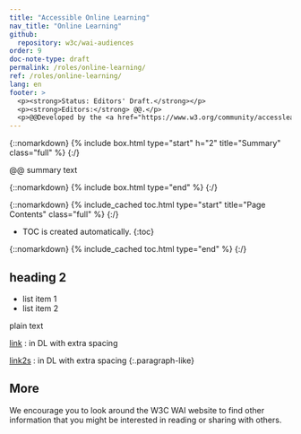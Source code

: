 ```yaml
---
title: "Accessible Online Learning"
nav_title: "Online Learning"
github:
  repository: w3c/wai-audiences
order: 9
doc-note-type: draft
permalink: /roles/online-learning/
ref: /roles/online-learning/
lang: en
footer: >
  <p><strong>Status: Editors' Draft.</strong></p>
  <p><strong>Editors:</strong> @@.</p>
  <p>@@Developed by the <a href="https://www.w3.org/community/accesslearn/">Accessible Online Learning Community Group</a> and Education and Outreach Working Group (<a href="http://www.w3.org/WAI/EO/">EOWG</a>).</p>
---
```


{::nomarkdown}
{% include box.html type="start" h="2" title="Summary" class="full" %}
{:/}

@@ summary text

{::nomarkdown}
{% include box.html type="end" %}
{:/}


{::nomarkdown}
{% include_cached toc.html type="start" title="Page Contents" class="full" %}
{:/}

-   TOC is created automatically.
{:toc}

{::nomarkdown}
{% include_cached toc.html type="end" %}
{:/}


## heading 2

* list item 1
* list item 2

plain text

[link](/@@/)
: in DL with extra spacing

[link2s](/@@/)
: in DL with extra spacing
{:.paragraph-like}

## More

We encourage you to look around the W3C WAI website to find other information that you might be interested in reading or sharing with others.

